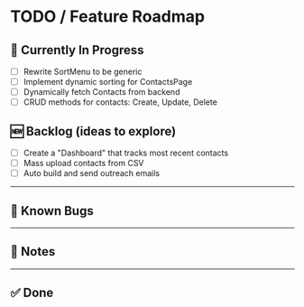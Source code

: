 # TODO / Feature Roadmap

## 🚧 Currently In Progress

- [ ] Rewrite SortMenu to be generic
- [ ] Implement dynamic sorting for ContactsPage
- [ ] Dynamically fetch Contacts from backend
- [ ] CRUD methods for contacts: Create, Update, Delete

## 🆕 Backlog (ideas to explore)

- [ ] Create a "Dashboard" that tracks most recent contacts
- [ ] Mass upload contacts from CSV
- [ ] Auto build and send outreach emails

---

## 🐛 Known Bugs

---

## 📌 Notes

---

## ✅ Done
